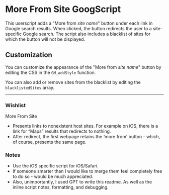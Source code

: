 # More From Site GoogScript

This userscript adds a "More from *site name*" button under each link in Google search results. When clicked, the button redirects the user to a site-specific Google search. The script also includes a blacklist of sites for which the button will not be displayed.

## Customization

You can customize the appearance of the "More from *site name*" button by editing the CSS in the `GM_addStyle` function.

You can also add or remove sites from the blacklist by editing the `blacklistedSites` array.

---
### Wishlist

More From Site
- Presents links to nonexistent host sites. For example on iOS, there is a link for “Maps” results that redirects to nothing.
- After redirect, the first webpage retains the ‘more from’ button - which, of course, presents the same page.

### Notes

- Use the iOS specific script for iOS/Safari.
- If someone smarter than I would like to merge them feel completely free to do so - would be much appreciated.
- Also, unimportantly, I used GPT to write this readme. As well as the inline script notes, formatting, and debugging.
